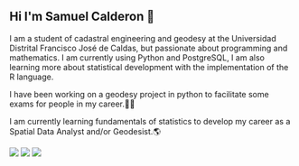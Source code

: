 ## Hi I'm Samuel Calderon 👋

<div>
  <p>I am a student of cadastral engineering and geodesy at the Universidad Distrital Francisco José de Caldas, but passionate about programming and mathematics. I am currently using Python and PostgreSQL, I am         also learning more about statistical development with the implementation of the R language.</p>

<p>I have been working on a geodesy project in python to facilitate some exams for people in my career.🧑‍💻</p>

<p>I am currently learning fundamentals of statistics to develop my career as a Spatial Data Analyst and/or Geodesist.🌎</p>

</div>
<div>
  <img src="https://img.shields.io/badge/Python-14354C?style=for-the-badge&logo=python&logoColor=white">
  <img src="https://img.shields.io/badge/PostgreSQL-316192?style=for-the-badge&logo=postgresql&logoColor=white">
  <img src='https://img.shields.io/badge/R-276DC3?style=for-the-badge&logo=r&logoColor=white'>
</div>
<!--
**xdSAMUbx/xdSAMUbx** is a ✨ _special_ ✨ repository because its `README.md` (this file) appears on your GitHub profile.

Here are some ideas to get you started:

- 🔭 I’m currently working on ...
- 🌱 I’m currently learning ...
- 👯 I’m looking to collaborate on ...
- 🤔 I’m looking for help with ...
- 💬 Ask me about ...
- 📫 How to reach me: ...
- 😄 Pronouns: ...
- ⚡ Fun fact: ...
-->
